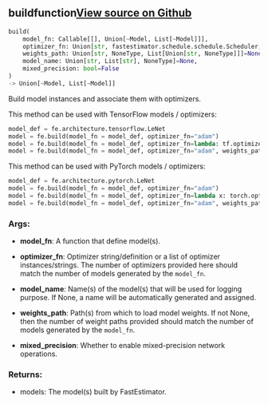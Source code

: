 ## build<span class="tag">function</span><a class="sourcelink" href=https://github.com/fastestimator/fastestimator/blob/r1.2/fastestimator/network.py/#L782-L871>View source on Github</a>
```python
build(
	model_fn: Callable[[], Union[~Model, List[~Model]]],
	optimizer_fn: Union[str, fastestimator.schedule.schedule.Scheduler, Callable, List[str], List[Callable], List[fastestimator.schedule.schedule.Scheduler], NoneType],
	weights_path: Union[str, NoneType, List[Union[str, NoneType]]]=None,
	model_name: Union[str, List[str], NoneType]=None,
	mixed_precision: bool=False
)
-> Union[~Model, List[~Model]]
```
Build model instances and associate them with optimizers.

This method can be used with TensorFlow models / optimizers:
```python
model_def = fe.architecture.tensorflow.LeNet
model = fe.build(model_fn = model_def, optimizer_fn="adam")
model = fe.build(model_fn = model_def, optimizer_fn=lambda: tf.optimizers.Adam(lr=0.1))
model = fe.build(model_fn = model_def, optimizer_fn="adam", weights_path="~/weights.h5")
```

This method can be used with PyTorch models / optimizers:
```python
model_def = fe.architecture.pytorch.LeNet
model = fe.build(model_fn = model_def, optimizer_fn="adam")
model = fe.build(model_fn = model_def, optimizer_fn=lambda x: torch.optim.Adam(params=x, lr=0.1))
model = fe.build(model_fn = model_def, optimizer_fn="adam", weights_path="~/weights.pt)
```


<h3>Args:</h3>


* **model_fn**: A function that define model(s).

* **optimizer_fn**: Optimizer string/definition or a list of optimizer instances/strings. The number of optimizers provided here should match the number of models generated by the `model_fn`.

* **model_name**: Name(s) of the model(s) that will be used for logging purpose. If None, a name will be automatically generated and assigned.

* **weights_path**: Path(s) from which to load model weights. If not None, then the number of weight paths provided should match the number of models generated by the `model_fn`.

* **mixed_precision**: Whether to enable mixed-precision network operations. 

<h3>Returns:</h3>

<ul class="return-block"><li>    models: The model(s) built by FastEstimator.</li></ul>

